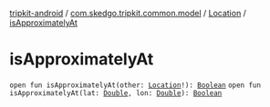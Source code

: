 [tripkit-android](../../index.md) / [com.skedgo.tripkit.common.model](../index.md) / [Location](index.md) / [isApproximatelyAt](./is-approximately-at.md)

# isApproximatelyAt

`open fun isApproximatelyAt(other: `[`Location`](index.md)`!): `[`Boolean`](https://kotlinlang.org/api/latest/jvm/stdlib/kotlin/-boolean/index.html)
`open fun isApproximatelyAt(lat: `[`Double`](https://kotlinlang.org/api/latest/jvm/stdlib/kotlin/-double/index.html)`, lon: `[`Double`](https://kotlinlang.org/api/latest/jvm/stdlib/kotlin/-double/index.html)`): `[`Boolean`](https://kotlinlang.org/api/latest/jvm/stdlib/kotlin/-boolean/index.html)